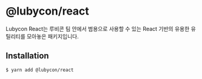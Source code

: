 # @lubycon/react

Lubycon React는 루비콘 팀 안에서 범용으로 사용할 수 있는 React 기반의 유용한 유틸리티를 모아놓은 패키지입니다.

## Installation

```bash
$ yarn add @lubycon/react
```
